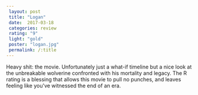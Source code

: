 ```yaml
---
 layout: post
 title: "Logan"
 date:  2017-03-18
 categories: review 
 rating: "9"
 light: "gold"
 poster: "logan.jpg"
 permalink: /:title
---
```



Heavy shit: the movie. Unfortunately just a what-if timeline but a nice look at the unbreakable wolverine confronted with his mortality and legacy. The R rating is a blessing that allows this movie to pull no punches, and leaves feeling like you've witnessed the end of an era.
